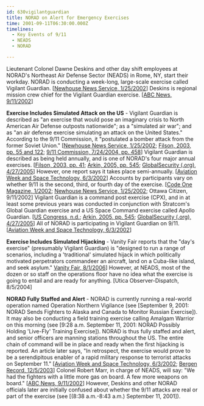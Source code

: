 ```yaml
---
id: 630vigilantguardian
title: NORAD on Alert for Emergency Exercises
time: 2001-09-11T06:30:00.000Z
timelines:
  - Key Events of 9/11
  - NEADS
  - NORAD

---
```


Lieutenant Colonel Dawne Deskins and other day shift employees at NORAD's Northeast Air Defense Sector (NEADS) in Rome, NY, start their workday. NORAD is conducting a week-long, large-scale exercise called Vigilant Guardian. [[Newhouse News Service, 1/25/2002][1]] Deskins is regional mission crew chief for the Vigilant Guardian exercise. [[ABC News, 9/11/2002][2]]

**Exercise Includes Simulated Attack on the US** - Vigilant Guardian is described as "an exercise that would pose an imaginary crisis to North American Air Defense outposts nationwide"; as a "simulated air war"; and as "an air defense exercise simulating an attack on the United States." According to the 9/11 Commission, it "postulated a bomber attack from the former Soviet Union." [[Newhouse News Service, 1/25/2002][1]; [Filson, 2003, pp. 55 and 122][3]; [9/11 Commission, 7/24/2004, pp. 458][4]] Vigilant Guardian is described as being held annually, and is one of NORAD's four major annual exercises. [[Filson, 2003, pp. 41][3]; [Arkin, 2005, pp. 545][5]; [GlobalSecurity (.org), 4/27/2005][6]] However, one report says it takes place semi-annually. [[Aviation Week and Space Technology, 6/3/2002][7]] Accounts by participants vary on whether 9/11 is the second, third, or fourth day of the exercise. [[Code One Magazine, 1/2002][8]; [Newhouse News Service, 1/25/2002][1]; Ottawa Citizen, 9/11/2002] Vigilant Guardian is a command post exercise (CPX), and in at least some previous years was conducted in conjunction with Stratcom's Global Guardian exercise and a US Space Command exercise called Apollo Guardian. [[US Congress, n.d.][9]; [Arkin, 2005, pp. 545][5]; [GlobalSecurity (.org), 4/27/2005][6]] All of NORAD is participating in Vigilant Guardian on 9/11. [[Aviation Week and Space Technology, 6/3/2002][7]]

**Exercise Includes Simulated Hijacking** - Vanity Fair reports that the "day's exercise" (presumably Vigilant Guardian) is "designed to run a range of scenarios, including a 'traditional' simulated hijack in which politically motivated perpetrators commandeer an aircraft, land on a Cuba-like island, and seek asylum." [Vanity Fair, 8/1/2006][10]] However, at NEADS, most of the dozen or so staff on the operations floor have no idea what the exercise is going to entail and are ready for anything. [Utica Observer-Dispatch, 8/5/2004]

**NORAD Fully Staffed and Alert** - NORAD is currently running a real-world operation named Operation Northern Vigilance (see [September 9, 2001: NORAD Sends Fighters to Alaska and Canada to Monitor Russian Exercise]). It may also be conducting a field training exercise calling Amalgam Warrior on this morning (see [9:28 a.m. September 11, 2001: NORAD Possibly Holding 'Live-Fly' Training Exercise]). NORAD is thus fully staffed and alert, and senior officers are manning stations throughout the US. The entire chain of command will be in place and ready when the first hijacking is reported. An article later says, "In retrospect, the exercise would prove to be a serendipitous enabler of a rapid military response to terrorist attacks on September 11." [[Aviation Week and Space Technology, 6/3/2002][7]; [Bergen Record, 12/5/2003][11]] Colonel Robert Marr, in charge of NEADS, will say: "We had the fighters with a little more gas on board. A few more weapons on board." [[ABC News, 9/11/2002][2]] However, Deskins and other NORAD officials later are initially confused about whether the 9/11 attacks are real or part of the exercise (see [(8:38 a.m.-8:43 a.m.) September 11, 2001]).

[1]: https://web.archive.org/web/20020219050126/http://www.newhouse.com/archive/story1a012802.html
[2]: https://911research.wtc7.net/cache/pentagon/attack/abcnews091102_jenningsinterviews.html
[3]: https://www.amazon.com/exec/obidos/ASIN/061512416X/centerforcoop-20/
[4]: https://web.archive.org/web/20041020144854/http://www.decloah.com/mirrors/9-11/911_Report.txt
[5]: https://www.amazon.com/exec/obidos/ASIN/1586420836/centerforcoop-20
[6]: https://www.globalsecurity.org/military/ops/vigilant-guardian.htm
[7]: https://web.archive.org/web/20020917072642/http://www.aviationnow.com/content/publication/awst/20020603/avi_stor.htm
[8]: https://web.archive.org/web/20031121154045/http://www.codeonemagazine.com/archives/2002/articles/jan_02/defense/
[9]: http://commdocs.house.gov/committees/security/has062030.000(1)/has062030_2T.htm
[10]: http://www.vanityfair.com/politics/features/2006/08/norad200608
[11]: http://www.informationclearinghouse.info/article5352.htm
